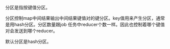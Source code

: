 分区是指按键值分区。  

分区控制map中间结果输出中间结果键值对的键分区。key值用来产生分区，通常是用hash分区。分区数量跟job 任务中reducer个数一样。因此也控制着哪个键值对会发送到哪个reducer。  

默认分区是hash分区。  
